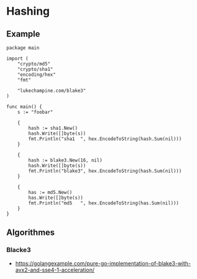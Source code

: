 # Hashing

## Example

```golang
package main

import (
	"crypto/md5"
	"crypto/sha1"
	"encoding/hex"
	"fmt"

	"lukechampine.com/blake3"
)

func main() {
	s := "foobar"

	{
		hash := sha1.New()
		hash.Write([]byte(s))
		fmt.Println("sha1  ", hex.EncodeToString(hash.Sum(nil)))
	}

	{
		hash := blake3.New(16, nil)
		hash.Write([]byte(s))
		fmt.Println("blake3", hex.EncodeToString(hash.Sum(nil)))
	}

	{
		has := md5.New()
		has.Write([]byte(s))
		fmt.Println("md5   ", hex.EncodeToString(has.Sum(nil)))
	}
}
```

## Algorithmes

### Blacke3

- https://golangexample.com/pure-go-implementation-of-blake3-with-avx2-and-sse4-1-acceleration/
